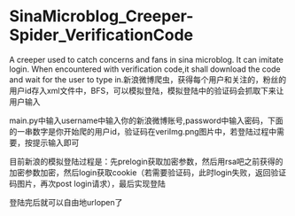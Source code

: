 # SinaMicroblog_Creeper-Spider_VerificationCode
A creeper used to catch concerns and fans in sina microblog. It can imitate login. When encountered with verification code,it shall download the code and wait for the user to type in.新浪微博爬虫，获得每个用户和关注的，粉丝的用户id存入xml文件中，BFS，可以模拟登陆，模拟登陆中的验证码会抓取下来让用户输入

main.py中输入username中输入你的新浪微博账号,password中输入密码，下面的一串数字是你开始爬的用户id，验证码在veriImg.png图片中，若登陆过程中需要，按提示输入即可

目前新浪的模拟登陆过程是：先prelogin获取加密参数，然后用rsa吧之前获得的加密参数加密，然后login获取cookie（若需要验证码，此时login失败，返回验证码图片，再次post login请求），最后实现登陆

登陆完后就可以自由地urlopen了
